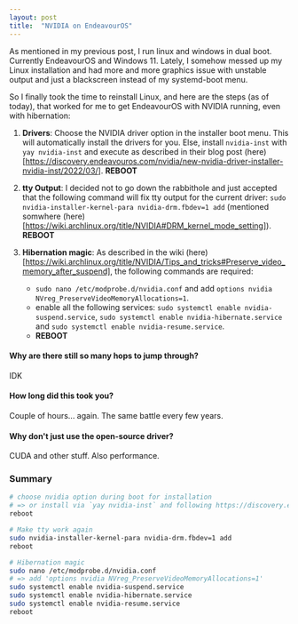 ```yaml
---
layout: post
title:  "NVIDIA on EndeavourOS"
---
```


As mentioned in my previous post, I run linux and windows in dual boot. Currently EndeavourOS and Windows 11. Lately, I somehow messed up my Linux installation and had more and more graphics issue with unstable output and just a blackscreen instead of my systemd-boot menu.

So I finally took the time to reinstall Linux, and here are the steps (as of today), that worked for me to get EndeavourOS with NVIDIA running, even with hibernation:

1. **Drivers**: Choose the NVIDIA driver option in the installer boot menu. This will automatically install the drivers for you. Else, install `nvidia-inst` with `yay nvidia-inst` and execute as described in their blog post (here)[https://discovery.endeavouros.com/nvidia/new-nvidia-driver-installer-nvidia-inst/2022/03/]. **REBOOT**

2. **tty Output**: I decided not to go down the rabbithole and just accepted that the following command will fix tty output for the current driver: `sudo nvidia-installer-kernel-para nvidia-drm.fbdev=1 add` (mentioned somwhere (here)[https://wiki.archlinux.org/title/NVIDIA#DRM_kernel_mode_setting]). **REBOOT**

3. **Hibernation magic**: As described in the wiki (here)[https://wiki.archlinux.org/title/NVIDIA/Tips_and_tricks#Preserve_video_memory_after_suspend], the following commands are required:
    - `sudo nano /etc/modprobe.d/nvidia.conf` and add `options nvidia NVreg_PreserveVideoMemoryAllocations=1`.
    - enable all the following services: `sudo systemctl enable nvidia-suspend.service`, `sudo systemctl enable nvidia-hibernate.service` and `sudo systemctl enable nvidia-resume.service`.
    - **REBOOT**

#### Why are there still so many hops to jump through?

IDK

#### How long did this took you?

Couple of hours... again. The same battle every few years.

#### Why don't just use the open-source driver?

CUDA and other stuff. Also performance.

### Summary

```bash
# choose nvidia option during boot for installation
# => or install via `yay nvidia-inst` and following https://discovery.endeavouros.com/nvidia/new-nvidia-driver-installer-nvidia-inst/2022/03/
reboot

# Make tty work again
sudo nvidia-installer-kernel-para nvidia-drm.fbdev=1 add
reboot

# Hibernation magic
sudo nano /etc/modprobe.d/nvidia.conf
# => add 'options nvidia NVreg_PreserveVideoMemoryAllocations=1'
sudo systemctl enable nvidia-suspend.service
sudo systemctl enable nvidia-hibernate.service
sudo systemctl enable nvidia-resume.service
reboot
```